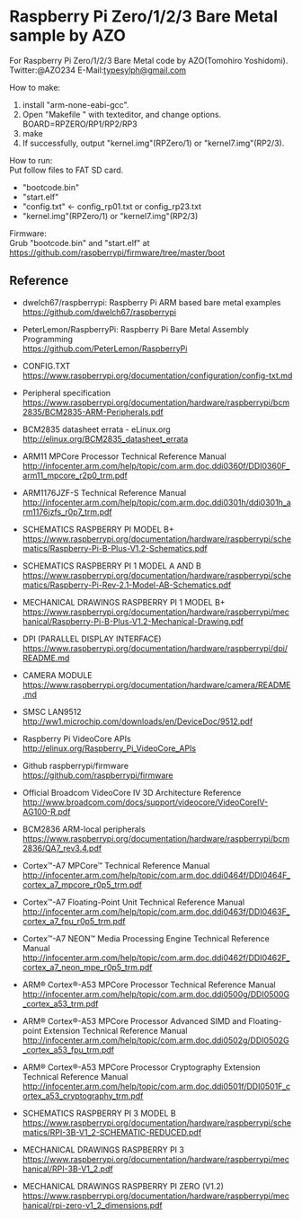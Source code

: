 Raspberry Pi Zero/1/2/3 Bare Metal sample by AZO
================================================

For Raspberry Pi Zero/1/2/3 Bare Metal code by AZO(Tomohiro Yoshidomi).  
Twitter:@AZO234 E-Mail:typesylph@gmail.com  

How to make:  
1. install "arm-none-eabi-gcc".  
2. Open "Makefile " with texteditor, and change options.  
BOARD=RPZERO/RP1/RP2/RP3  
3. make  
4. If successfully, output "kernel.img"(RPZero/1) or "kernel7.img"(RP2/3).  

How to run:  
Put follow files to FAT SD card.  
* "bootcode.bin"  
* "start.elf"  
* "config.txt" &lt;- config_rp01.txt or config_rp23.txt  
* "kernel.img"(RPZero/1) or "kernel7.img"(RP2/3)  

Firmware:  
Grub "bootcode.bin" and "start.elf" at  
https://github.com/raspberrypi/firmware/tree/master/boot  

Reference
---------
- dwelch67/raspberrypi: Raspberry Pi ARM based bare metal examples  
https://github.com/dwelch67/raspberrypi  
- PeterLemon/RaspberryPi: Raspberry Pi Bare Metal Assembly Programming  
https://github.com/PeterLemon/RaspberryPi  

- CONFIG.TXT  
https://www.raspberrypi.org/documentation/configuration/config-txt.md  

- Peripheral specification  
https://www.raspberrypi.org/documentation/hardware/raspberrypi/bcm2835/BCM2835-ARM-Peripherals.pdf  
- BCM2835 datasheet errata - eLinux.org  
http://elinux.org/BCM2835_datasheet_errata  
- ARM11 MPCore Processor Technical Reference Manual  
http://infocenter.arm.com/help/topic/com.arm.doc.ddi0360f/DDI0360F_arm11_mpcore_r2p0_trm.pdf  
- ARM1176JZF-S Technical Reference Manual  
http://infocenter.arm.com/help/topic/com.arm.doc.ddi0301h/ddi0301h_arm1176jzfs_r0p7_trm.pdf  
- SCHEMATICS RASPBERRY PI MODEL B+  
https://www.raspberrypi.org/documentation/hardware/raspberrypi/schematics/Raspberry-Pi-B-Plus-V1.2-Schematics.pdf  
- SCHEMATICS RASPBERRY PI 1 MODEL A AND B  
https://www.raspberrypi.org/documentation/hardware/raspberrypi/schematics/Raspberry-Pi-Rev-2.1-Model-AB-Schematics.pdf  
- MECHANICAL DRAWINGS RASPBERRY PI 1 MODEL B+  
https://www.raspberrypi.org/documentation/hardware/raspberrypi/mechanical/Raspberry-Pi-B-Plus-V1.2-Mechanical-Drawing.pdf  
- DPI (PARALLEL DISPLAY INTERFACE)  
https://www.raspberrypi.org/documentation/hardware/raspberrypi/dpi/README.md  
- CAMERA MODULE  
https://www.raspberrypi.org/documentation/hardware/camera/README.md  
- SMSC LAN9512  
http://ww1.microchip.com/downloads/en/DeviceDoc/9512.pdf  
- Raspberry Pi VideoCore APIs  
http://elinux.org/Raspberry_Pi_VideoCore_APIs  
- Github raspberrypi/firmware  
https://github.com/raspberrypi/firmware  
- Official Broadcom VideoCore IV 3D Architecture Reference  
http://www.broadcom.com/docs/support/videocore/VideoCoreIV-AG100-R.pdf  

- BCM2836 ARM-local peripherals  
https://www.raspberrypi.org/documentation/hardware/raspberrypi/bcm2836/QA7_rev3.4.pdf  
- Cortex™-A7 MPCore™ Technical Reference Manual  
http://infocenter.arm.com/help/topic/com.arm.doc.ddi0464f/DDI0464F_cortex_a7_mpcore_r0p5_trm.pdf  
- Cortex™-A7 Floating-Point Unit Technical Reference Manual  
http://infocenter.arm.com/help/topic/com.arm.doc.ddi0463f/DDI0463F_cortex_a7_fpu_r0p5_trm.pdf  
- Cortex™-A7 NEON™ Media Processing Engine Technical Reference Manual  
http://infocenter.arm.com/help/topic/com.arm.doc.ddi0462f/DDI0462F_cortex_a7_neon_mpe_r0p5_trm.pdf  

- ARM® Cortex®-A53 MPCore Processor Technical Reference Manual  
http://infocenter.arm.com/help/topic/com.arm.doc.ddi0500g/DDI0500G_cortex_a53_trm.pdf  
- ARM® Cortex®-A53 MPCore Processor Advanced SIMD and Floating-point Extension Technical Reference Manual  
http://infocenter.arm.com/help/topic/com.arm.doc.ddi0502g/DDI0502G_cortex_a53_fpu_trm.pdf  
- ARM® Cortex®-A53 MPCore Processor Cryptography Extension Technical Reference Manual  
http://infocenter.arm.com/help/topic/com.arm.doc.ddi0501f/DDI0501F_cortex_a53_cryptography_trm.pdf  
- SCHEMATICS RASPBERRY PI 3 MODEL B  
https://www.raspberrypi.org/documentation/hardware/raspberrypi/schematics/RPI-3B-V1_2-SCHEMATIC-REDUCED.pdf  
- MECHANICAL DRAWINGS RASPBERRY PI 3  
https://www.raspberrypi.org/documentation/hardware/raspberrypi/mechanical/RPI-3B-V1_2.pdf  

- MECHANICAL DRAWINGS RASPBERRY PI ZERO (V1.2)  
https://www.raspberrypi.org/documentation/hardware/raspberrypi/mechanical/rpi-zero-v1_2_dimensions.pdf  


